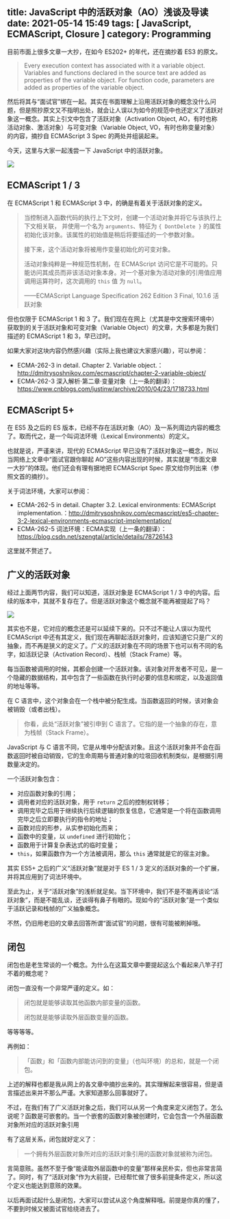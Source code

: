 title: JavaScript 中的活跃对象（AO）浅谈及导读
date: 2021-05-14 15:49
tags: [ JavaScript, ECMAScript, Closure ]
category: Programming
---

目前市面上很多文章一大抄，在如今 ES202+ 的年代，还在摘抄着 ES3 的原文。

> Every execution context has associated with it a variable object. Variables and functions declared in the source text are added as properties of the variable object. For function code, parameters are added as properties of the variable object.

然后将其与“面试官”绑在一起。其实在书面理解上沿用活跃对象的概念没什么问题，但是照抄原文又不指明出处，就会让人误以为如今的规范中也还定义了活跃对象这一概念。其实上引文中包含了活跃对象（Activation Object, AO，有时也称活动对象、激活对象）与可变对象（Variable Object, VO，有时也称变量对象）的内容，摘抄自 ECMAScript 3 Spec 的两处并组装起来。

今天，这里与大家一起浅尝一下 JavaScript 中的活跃对象。

![](https://dm.nbut.ac.cn/xcoder/2021/05/14/%E8%87%AA%E5%AE%9A%E4%B9%89%E6%A8%A1%E6%9D%BF.png)

## ECMAScript 1 / 3

在 ECMAScript 1 和 ECMAScript 3 中，的确是有着关于活跃对象的定义。

> 当控制进入函数代码的执行上下文时，创建一个活动对象并将它与该执行上下文相关联， 并使用一个名为 `arguments`、特征为 `{ DontDelete }` 的属性初始化该对象。该属性的初始值是稍后将要描述的一个参数对象。 
> 
> 接下来，这个活动对象将被用作变量初始化的可变对象。 
> 
> 活动对象纯粹是一种规范性机制，在 ECMAScript 访问它是不可能的。只能访问其成员而非该活动对象本身。对一个基对象为活动对象的引用值应用调用运算符时，这次调用的 `this` 值 为 `null`。
>
> ——ECMAScript Language Specification 262 Edition 3 Final, 10.1.6 活跃对象

但也仅限于 ECMAScript 1 和 3 了。我们现在在网上（尤其是中文搜索环境中）获取到的关于活跃对象和可变对象（Variable Object）的文章，大多都是为我们描述的 ECMAScript 1 和 3，早已过时。

如果大家对这块内容仍然感兴趣（实际上我也建议大家感兴趣），可以参阅：

+ ECMA-262-3 in detail. Chapter 2. Variable object.：http://dmitrysoshnikov.com/ecmascript/chapter-2-variable-object/
+ ECMA-262-3 深入解析·第二章·变量对象（上一条的翻译）：https://www.cnblogs.com/justinw/archive/2010/04/23/1718733.html

## ECMAScript 5+

在 ES5 及之后的 ES 版本，已经不存在活跃对象（AO）及一系列周边内容的概念了。取而代之，是一个叫词法环境（Lexical Environments）的定义。

也就是说，严谨来讲，现代的 ECMAScript 早已没有了活跃对象这一概念，所以当网络上文章中“面试官跟你聊起 AO”这些内容出现的时候，其实就是“市面文章一大抄”的体现。他们还会有理有据地把 ECMAScript Spec 原文给你列出来（参照文首的摘抄）。

关于词法环境，大家可以参阅：

+ ECMA-262-5 in detail. Chapter 3.2. Lexical environments: ECMAScript implementation.：http://dmitrysoshnikov.com/ecmascript/es5-chapter-3-2-lexical-environments-ecmascript-implementation/
+ ECMA-262-5 词法环境：ECMA实现（上一条的翻译）：https://blog.csdn.net/szengtal/article/details/78726143

这里就不赘述了。

## 广义的活跃对象

经过上面两节内容，我们可以知道，活跃对象是 ECMAScript 1 / 3 中的内容。后续的版本中，其就不复存在了。但是活跃对象这个概念就不能再被提起了吗？

![](https://dm.nbut.ac.cn/xcoder/2021/05/14/%E8%87%AA%E5%AE%9A%E4%B9%89%E6%A8%A1%E6%9D%BF%20(1).png)

其实也不是，它对应的概念还是可以延续下来的。只不过不能让人误以为现代 ECMAScript 中还有其定义，我们现在再聊起活跃对象时，应该知道它只是广义的抽象，而不再是狭义的定义了。广义的活跃对象在不同的场景下也可以有不同的名字，如活跃记录（Activation Record）、栈帧（Stack Frame）等。

每当函数被调用的时候，其都会创建一个活跃对象。该对象对开发者不可见，是一个隐藏的数据结构，其中包含了一些函数在执行时必要的信息和绑定，以及返回值的地址等等。

在 C 语言中，这个对象会在一个栈中被分配生成。当函数返回的时候，该对象会被销毁（或者出栈）。

> 你看，此处“活跃对象”被引申到 C 语言了。它指的是一个抽象的存在，意为栈帧（Stack Frame）。

JavaScript 与 C 语言不同，它是从堆中分配该对象。且这个活跃对象并不会在函数返回时被自动销毁，它的生命周期与普通对象的垃圾回收机制类似，是根据引用数量决定的。

一个活跃对象包含：

+ 对应函数对象的引用；
+ 调用者对应的活跃对象，用于 `return` 之后的控制权转移；
+ 调用完毕之后用于继续执行后续逻辑的恢复信息，它通常是一个将在函数调用完毕之后立即要执行的指令的地址；
+ 函数对应的形参，从实参初始化而来；
+ 函数中的变量，以 `undefined` 进行初始化；
+ 函数用于计算复杂表达式的临时变量；
+ `this`，如果函数作为一个方法被调用，那么 `this` 通常就是它的宿主对象。

其实 ES5+ 之后的广义“活跃对象”就是对于 ES 1 / 3 定义的活跃对象的一个扩展，并将其应用到了词法环境中。

至此为止，关于“活跃对象”的浅析就足矣。当下环境中，我们不是不能再谈论“活跃对象”，而是不能乱谈，还谈得有鼻子有眼的。现如今的“活跃对象”是一个类似于活跃记录和栈帧的广义抽象概念。

不然，仍旧用老旧的文章去回答所谓“面试官”的问题，很有可能被刷掉哦。

## 闭包

闭包也是老生常谈的一个概念。为什么在这篇文章中要提起这么个看起来八竿子打不着的概念呢？

闭包一直没有一个非常严谨的定义。如：

> 闭包就是能够读取其他函数内部变量的函数。
> 
> 闭包就是能够读取外层函数变量的函数。

等等等等。

再例如：

> 「函数」和「函数内部能访问到的变量」（也叫环境）的总和，就是一个闭包。

上述的解释也都是我从网上的各文章中摘抄出来的。其实理解起来很容易，但是语言描述出来并不那么严谨。大家知道那么回事就好了。

不过，在我们有了广义活跃对象之后，我们可以从另一个角度来定义闭包了。怎么说呢？函数是可嵌套的。当一个嵌套的函数对象被创建时，它会包含一个外层函数对象所对应的活跃对象引用

有了这层关系，闭包就好定义了：

> 一个拥有外层函数对象所对应的活跃对象引用的函数对象就被称为闭包。

言简意赅。虽然不至于像“能读取外层函数中的变量”那样亲民朴实，但也非常言简了。同时，有了“活跃对象”作为大前提，已经帮忙做了很多前提条件定义，所以这个定义也能达到意赅的效果。

以后再面试起什么是闭包，大家可以尝试从这个角度解释哦。前提是你真的懂了，不要到时候又被面试官给绕进去了。
